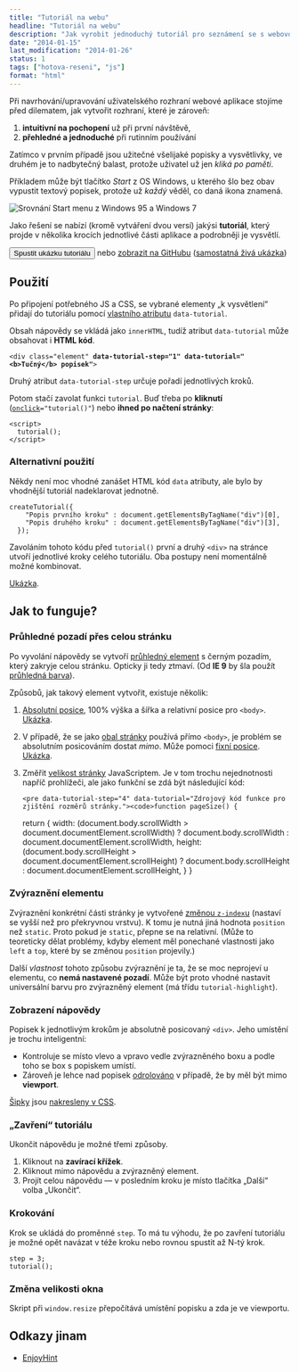 ```yaml
---
title: "Tutoriál na webu"
headline: "Tutoriál na webu"
description: "Jak vyrobit jednoduchý tutoriál pro seznámení se s webovou aplikací."
date: "2014-01-15"
last_modification: "2014-01-26"
status: 1
tags: ["hotova-reseni", "js"]
format: "html"
---
```


<link rel="stylesheet" href="/files/tutorial/tutorial.css">
<script src="/files/tutorial/tutorial.js"></script>

<p>Při navrhování/upravování uživatelského rozhraní webové aplikace stojíme před dilematem, jak vytvořit rozhraní, které je zároveň:</p>

<ol>
  <li><b>intuitivní na pochopení</b> už při první návštěvě,</li>
  <li><b>přehledné a jednoduché</b> při rutinním používání</li>
</ol>

<p>Zatímco v prvním případě jsou užitečné všelijaké popisky a vysvětlivky, ve druhém je to nadbytečný balast, protože uživatel už jen <i>kliká po paměti</i>.</p>

<p>Příkladem může být tlačítko <i>Start</i> z OS Windows, u kterého šlo bez obav vypustit textový popisek, protože už <i>každý</i> věděl, co daná ikona znamená.</p>

<p data-tutorial-step="1" data-tutorial="Obrázek srovnání Start menu z Windows 95 a Windows 7"><img src="/files/tutorial/start-menu-95-w7.png" alt="Srovnání Start menu z Windows 95 a Windows 7" class="border"></p>

<p>Jako řešení se nabízí (kromě vytváření dvou versí) jakýsi <b>tutoriál</b>, který projde v několika krocích jednotlivé části aplikace a podrobněji je vysvětlí.</p>

<p><button onclick="tutorial()" data-tutorial-step="5" data-tutorial="Tímto tlačítkem se spouští tutorial.">Spustit ukázku tutoriálu</button> nebo <a href="https://github.com/Jahoda/tutorial" class="">zobrazit na GitHubu</a> (<a href="http://kod.djpw.cz/pmbb">samostatná živá ukázka</a>)</p>

<h2 id="pouziti">Použití</h2>
<p>Po připojení potřebného JS a CSS, se vybrané elementy „k vysvětlení“ přidají do tutoriálu pomocí <a href="/vlastni-html-znacky">vlastního atributu</a> <code>data-tutorial</code>.</p>

<p>Obsah nápovědy se vkládá jako <code>innerHTML</code>, tudíž atribut <code>data-tutorial</code> může obsahovat i <b>HTML kód</b>.</p>

<pre><code>&lt;div class="element" <b>data-tutorial-step="1" data-tutorial="&lt;b>Tučný&lt;/b> popisek"</b>></code></pre>

<p>Druhý atribut <code>data-tutorial-step</code> určuje pořadí jednotlivých kroků.</p>

<p>Potom stačí zavolat funkci <code>tutorial</code>. Buď třeba po <b>kliknutí</b> (<code><a href="/udalosti-mysi#onclick">onclick</a>="tutorial()"</code>) nebo <b>ihned po načtení stránky</b>:</p>

<pre><code>&lt;script>
  tutorial();
&lt;/script></code></pre>

<h3>Alternativní použití</h3>
<p>Někdy není moc vhodné zanášet HTML kód <code>data</code> atributy, ale bylo by vhodnější tutoriál nadeklarovat jednotně.</p>

<pre><code>createTutorial({
    "Popis prvního kroku" : document.getElementsByTagName("div")[0],
    "Popis druhého kroku" : document.getElementsByTagName("div")[3],
  });</code></pre>

<p>Zavoláním tohoto kódu před <code>tutorial()</code> první a druhý <code>&lt;div></code> na stránce utvoří jednotlivé kroky celého tutoriálu. Oba postupy není momentálně možné kombinovat.</p>

<p><a href="http://kod.djpw.cz/qmbb">Ukázka</a>.</p>

<h2 id="reseni">Jak to funguje?</h2>

<h3 id="pozadi">Průhledné pozadí přes celou stránku</h3>
<p>Po vyvolání nápovědy se vytvoří <a href="/opacity">průhledný element</a> s černým pozadím, který zakryje celou stránku. Opticky ji tedy ztmaví. (Od <b>IE 9</b> by šla použít <a href="/opacity#rgba" data-tutorial-step="2" data-tutorial="Odkaz na průhlednou barvu pomocí rgba()." href="/css-sipky">průhledná barva</a>).</p>
<p>Způsobů, jak takový element vytvořit, existuje několik:</p>

<ol>
  <li>
    <p><a href="/position#absolute">Absolutní posice</a>, 100% výška a šířka a relativní posice pro <code>&lt;body></code>. <a href="http://kod.djpw.cz/xhbb">Ukázka</a>.
    </p>
  </li>
  <li>
    <p>V případě, že se jako <a href="/stylovani-body">obal stránky</a> používá přímo <code>&lt;body></code>, je problém se absolutním posicováním dostat <i>mimo</i>. Může pomoci <a href="/position#fixed">fixní posice</a>. <a href="http://kod.djpw.cz/yhbb">Ukázka</a>.
    </p>
  </li>
  <li>
    <p>Změřit <a href="/zjisteni-rozmeru">velikost stránky</a> JavaScriptem. Je v tom trochu nejednotnosti napříč prohlížeči, ale jako funkční se zdá být následující kód:</p>
    
    <pre data-tutorial-step="4" data-tutorial="Zdrojový kód funkce pro zjištění rozměrů stránky."><code>function pageSize() {
  return {
    width: (document.body.scrollWidth > document.documentElement.scrollWidth) ? document.body.scrollWidth : document.documentElement.scrollWidth,
    height: (document.body.scrollHeight > document.documentElement.scrollHeight) ? document.body.scrollHeight : document.documentElement.scrollHeight,
  }
}</code></pre>
  </li>
</ol>

<h3 id="zvyrazneni">Zvýraznění elementu</h3>
<p>Zvýraznění konkrétní části stránky je vytvořené <a href="/position#z-index">změnou <code>z-index</code>u</a> (nastaví se vyšší než pro překryvnou vrstvu). K tomu je nutná jiná hodnota <code>position</code> než <code>static</code>. Proto pokud je <code>static</code>, přepne se na relativní. (Může to teoreticky dělat problémy, kdyby element měl ponechané vlastnosti jako <code>left</code> a <code>top</code>, které by se změnou <code>position</code> projevily.)</p>

<p>Další <i>vlastnost</i> tohoto způsobu zvýraznění je ta, že se moc neprojeví u elementu, co <b>nemá nastavené pozadí</b>. Může být proto vhodné nastavit universální barvu pro zvýrazněný element (má třídu <code>tutorial-highlight</code>).</p>

<h3 id="popisek">Zobrazení nápovědy</h3>
<p>Popisek k jednotlivým krokům je absolutně posicovaný <code>&lt;div></code>. Jeho umístění je trochu inteligentní:</p>

<ul>
  <li>Kontroluje se místo vlevo a vpravo vedle zvýrazněného boxu a podle toho se box s popiskem umístí.</li>
  <li>Zároveň je lehce nad popisek <a href="/odrolovani">odrolováno</a> v případě, že by měl být mimo <b>viewport</b>.</li>
</ul>

<p><a data-tutorial-step="3" data-tutorial="Odkaz na generátor CSS šipek." href="/css-sipky">Šipky</a> jsou <a href="/css-kresleni">nakresleny v CSS</a>.</p>

<h3 id="zavrit">„Zavření“ tutoriálu</h3>
<p>Ukončit nápovědu je možné třemi způsoby.</p>

<ol>
  <li>Kliknout na <b>zavírací křížek</b>.</li>
  <li>Kliknout mimo nápovědu a zvýrazněný element.</li>
  <li>Projít celou nápovědu — v posledním kroku je místo tlačítka „Další“ volba „Ukončit“.</li>
</ol>

<h3 id="korkovani">Krokování</h3>
<p>Krok se ukládá do proměnné <code>step</code>. To má tu výhodu, že po zavření tutoriálu je možné opět navázat v téže kroku nebo rovnou spustit až N-tý krok.</p>

<pre><code>step = 3;
tutorial();</code></pre>

<h3 id="zmena-velikosti">Změna velikosti okna</h3>
<p>Skript při <code>window.resize</code> přepočítává umístění popisku a zda je ve viewportu.</p>

<!--
http://kod.djpw.cz/lfbb
http://kod.djpw.cz/mfbb
http://kod.djpw.cz/nfbb

    // No background
    if (getStyle(el, "background-image") == "none" && getStyle(el, "background-color") == "transparent") {
      tutorialContent.className += " tutorial-no-background";
    }
    alert(getStyle(el, "background-image") + "--------" + getStyle(el, "background-color"));
-->


<h2 id="odkazy">Odkazy jinam</h2>

<ul>
  <li><a href="http://xbsoftware.com/products/enjoyhint">EnjoyHint</a></li>
</ul>